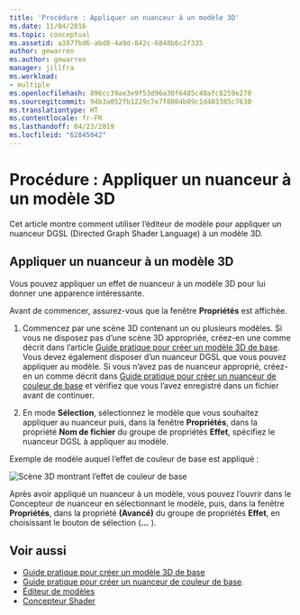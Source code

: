 ```yaml
---
title: 'Procédure : Appliquer un nuanceur à un modèle 3D'
ms.date: 11/04/2016
ms.topic: conceptual
ms.assetid: a3877bd6-abd8-4a9d-842c-6848b6c2f335
author: gewarren
ms.author: gewarren
manager: jillfra
ms.workload:
- multiple
ms.openlocfilehash: 896cc39ae3e9f53d96a30f6485c40afc8259e270
ms.sourcegitcommit: 94b3a052fb1229c7e7f8804b09c1d403385c7630
ms.translationtype: HT
ms.contentlocale: fr-FR
ms.lasthandoff: 04/23/2019
ms.locfileid: "62845042"
---
```

# <a name="how-to-apply-a-shader-to-a-3d-model"></a>Procédure : Appliquer un nuanceur à un modèle 3D

Cet article montre comment utiliser l’éditeur de modèle pour appliquer un nuanceur DGSL (Directed Graph Shader Language) à un modèle 3D.

## <a name="apply-a-shader-to-a-3d-model"></a>Appliquer un nuanceur à un modèle 3D

Vous pouvez appliquer un effet de nuanceur à un modèle 3D pour lui donner une apparence intéressante.

Avant de commencer, assurez-vous que la fenêtre **Propriétés** est affichée.

1. Commencez par une scène 3D contenant un ou plusieurs modèles. Si vous ne disposez pas d’une scène 3D appropriée, créez-en une comme décrit dans l’article [Guide pratique pour créer un modèle 3D de base](../designers/how-to-create-a-basic-3-d-model.md). Vous devez également disposer d’un nuanceur DGSL que vous pouvez appliquer au modèle. Si vous n’avez pas de nuanceur approprié, créez-en un comme décrit dans [Guide pratique pour créer un nuanceur de couleur de base](../designers/how-to-create-a-basic-color-shader.md) et vérifiez que vous l’avez enregistré dans un fichier avant de continuer.

2. En mode **Sélection**, sélectionnez le modèle que vous souhaitez appliquer au nuanceur puis, dans la fenêtre **Propriétés**, dans la propriété **Nom de fichier** du groupe de propriétés **Effet**, spécifiez le nuanceur DGSL à appliquer au modèle.

Exemple de modèle auquel l’effet de couleur de base est appliqué :

![Scène 3D montrant l’effet de couleur de base](../designers/media/digit-3d-model-effect.png)

Après avoir appliqué un nuanceur à un modèle, vous pouvez l’ouvrir dans le Concepteur de nuanceur en sélectionnant le modèle, puis, dans la fenêtre **Propriétés**, dans la propriété **(Avancé)** du groupe de propriétés **Effet**, en choisissant le bouton de sélection (**...** ).

## <a name="see-also"></a>Voir aussi

- [Guide pratique pour créer un modèle 3D de base](../designers/how-to-create-a-basic-3-d-model.md)
- [Guide pratique pour créer un nuanceur de couleur de base](../designers/how-to-create-a-basic-color-shader.md).
- [Éditeur de modèles](../designers/model-editor.md)
- [Concepteur Shader](../designers/shader-designer.md)